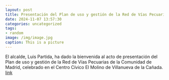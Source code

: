 ```yaml
---
layout: post
title: Presentación del Plan de uso y gestión de la Red de Vías Pecuarias de la Comunidad de Madrid
date: 2024-11-07 13:57:30
categories: uncategorized
tags:
- random
image: /img/image.jpg
caption: This is a picture
---
```

El alcalde, Luis Partida, ha dado la bienvenida al acto de presentación del Plan de uso y gestión de la Red de Vías Pecuarias de la Comunidad de Madrid, celebrado en el Centro Cívico El Molino de Villanueva de la Cañada.   [link](https://www.ayto-villacanada.es/noticias/presentacion-del-plan-de-uso-y-gestion-de-la-red-de-vias-pecuarias-de-la-comunidad-de-madrid/)
